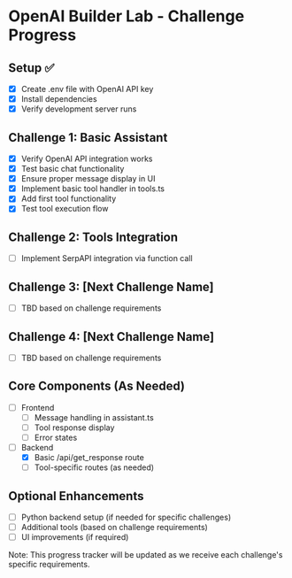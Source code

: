# OpenAI Builder Lab - Challenge Progress

## Setup ✅
- [x] Create .env file with OpenAI API key
- [x] Install dependencies
- [x] Verify development server runs

## Challenge 1: Basic Assistant
- [x] Verify OpenAI API integration works
- [x] Test basic chat functionality
- [x] Ensure proper message display in UI
- [x] Implement basic tool handler in tools.ts
- [x] Add first tool functionality
- [x] Test tool execution flow

## Challenge 2: Tools Integration
- [ ] Implement SerpAPI integration via function call

## Challenge 3: [Next Challenge Name]
- [ ] TBD based on challenge requirements

## Challenge 4: [Next Challenge Name]
- [ ] TBD based on challenge requirements

## Core Components (As Needed)
- [ ] Frontend
  - [ ] Message handling in assistant.ts
  - [ ] Tool response display
  - [ ] Error states

- [ ] Backend
  - [x] Basic /api/get_response route
  - [ ] Tool-specific routes (as needed)

## Optional Enhancements
- [ ] Python backend setup (if needed for specific challenges)
- [ ] Additional tools (based on challenge requirements)
- [ ] UI improvements (if required)

Note: This progress tracker will be updated as we receive each challenge's specific requirements. 